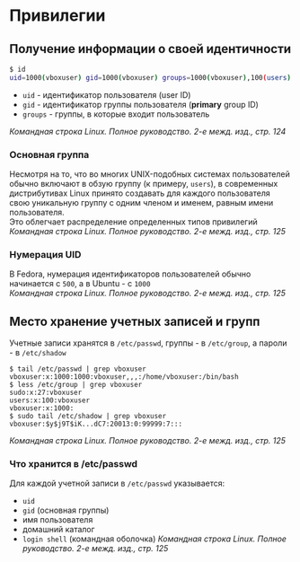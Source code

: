 # Привилегии
## Получение информации о своей идентичности
```sh
$ id
uid=1000(vboxuser) gid=1000(vboxuser) groups=1000(vboxuser),100(users)
```
* `uid` - идентификатор пользователя (user ID)
* `gid` - идентификатор группы пользователя (**primary** group ID)
* `groups` - группы, в которые входит пользователь

*Командная строка Linux. Полное руководство. 2-е межд. изд., стр. 124*

### Основная группа
Несмотря на то, что во многих UNIX-подобных системах пользователей обычно включают в обзую группу (к примеру, `users`), в современных дистрибутивах Linux принято создавать для каждого пользователя свою уникальную группу с одним членом и именем, равным имени пользователя. <br/>
Это облегчает распределение определенных типов привилегий<br/>
*Командная строка Linux. Полное руководство. 2-е межд. изд., стр. 125*

### Нумерация UID
В Fedora, нумерация идентификаторов пользователей обычно начинается с `500`, а в Ubuntu - с `1000`<br/>
*Командная строка Linux. Полное руководство. 2-е межд. изд., стр. 125*

## Место хранение учетных записей и групп
Учетные записи хранятся в `/etc/passwd`, группы - в `/etc/group`, а пароли - в `/etc/shadow`<br/>
```shell
$ tail /etc/passwd | grep vboxuser
vboxuser:x:1000:1000:vboxuser,,,:/home/vboxuser:/bin/bash
$ less /etc/group | grep vboxuser
sudo:x:27:vboxuser
users:x:100:vboxuser
vboxuser:x:1000:
$ sudo tail /etc/shadow | grep vboxuser
vboxuser:$y$j9T$iK...dC7:20013:0:99999:7:::
```
*Командная строка Linux. Полное руководство. 2-е межд. изд., стр. 125*

### Что хранится в /etc/passwd
Для каждой учетной записи в `/etc/passwd` указывается:<br/>
* `uid`
* `gid` (основная группы)
* имя пользователя
* домашний каталог
* `login shell` (командная оболочка)
*Командная строка Linux. Полное руководство. 2-е межд. изд., стр. 125*
